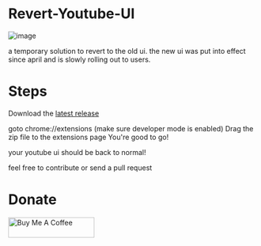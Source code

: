# Revert-Youtube-UI
![image](https://user-images.githubusercontent.com/72956230/235823261-90d377f1-94e0-4363-a849-455e61e8caef.png)

a temporary solution to revert to the old ui. the new ui was put into effect since april and is slowly rolling out to users.


# Steps
Download the <a href="https://github.com/apersongithub/Revert-YouTube-UI/releases/">latest release</a>

goto chrome://extensions
(make sure developer mode is enabled)
Drag the zip file to the extensions page
You're good to go!


your youtube ui should be back to normal!

feel free to contribute or send a pull request

# Donate
<a href="https://www.buymeacoffee.com/aperson" target="_blank"><img src="https://cdn.buymeacoffee.com/buttons/default-orange.png" alt="Buy Me A Coffee" height="41" width="174"></a>
